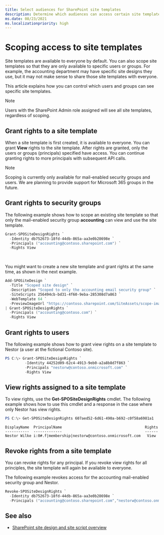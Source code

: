 ```yaml
---
title: Select audiences for SharePoint site templates
description: Determine which audiences can access certain site templates.
ms.date: 08/23/2021
ms.localizationpriority: high
---
```


# Scoping access to site templates

Site templates are available to everyone by default. You can also scope site templates so that they are only available to specific users or groups. For example, the accounting department may have specific site designs they use, but it may not make sense to share those site templates with everyone. 

This article explains how you can control which users and groups can see specific site templates.

> [!NOTE]
> Users with the SharePoint Admin role assigned will see all site templates, regardless of scoping.

## Grant rights to a site template

When a site template is first created, it is available to everyone. You can grant **View** rights to the site template. After rights are granted, only the users or groups (principals) specified have access. You can continue granting rights to more principals with subsequent API calls.

> [!NOTE]
> Scoping is currently only available for mail-enabled security groups and users. We are planning to provide support for Microsoft 365 groups in the future.

## Grant rights to security groups

The following example shows how to scope an existing site template so that only the mail-enabled security group **accounting** can view and use the site template.

```powershell
Grant-SPOSiteDesignRights `
  -Identity db752673-18fd-44db-865a-aa3e0b28698e `
  -Principals ("accounting@contoso.sharepoint.com") `
  -Rights View
```

<br/>

You might want to create a new site template and grant rights at the same time, as shown in the next example.

```powershell
Add-SPOSiteDesign `
  -Title "Scoped site design" `
  -Description "Scoped to only the accounting email security group" `
  -SiteScripts 256494cb-bd31-4f60-9eba-285308d7a863 `
  -WebTemplate 64 `
  -PreviewImageUrl "https://contoso.sharepoint.com/SiteAssets/scope-image.png" `
| Grant-SPOSiteDesignRights `
  -Principals ("accounting@contoso.com") `
  -Rights View
```

## Grant rights to users

The following example shows how to grant view rights on a site template to Nestor (a user at the fictional Contoso site).

```powershell
PS C:\> Grant-SPOSiteDesignRights `
         -Identity 44252d09-62c4-4913-9eb0-a2a8b8d7f863 `
         -Principals "nestorw@contoso.onmicrosoft.com" `
         -Rights View
```

## View rights assigned to a site template

To view rights, use the **Get-SPOSiteDesignRights** cmdlet. The following example shows how to use this cmdlet and a response in the case where only Nestor has view rights.

```powershell
PS C:\> Get-SPOSiteDesignRights 607aed52-6d61-490a-b692-c0f58a6981a1
```

```
DisplayName  PrincipalName                                      Rights
-----------  -------------                                      ------
Nestor Wilke i:0#.f|membership|nestorw@contoso.onmicrosoft.com   View
```

## Revoke rights from a site template

You can revoke rights for any principal. If you revoke view rights for all principles, the site template will again be available to everyone.

The following example revokes access for the accounting mail-enabled security group and Nestor.

```powershell
Revoke-SPOSiteDesignRights `
  -Identity db752673-18fd-44db-865a-aa3e0b28698e `
  -Principals ("accounting@contoso.sharepoint.com","nestorw@contoso.onmicrosoft.com") `
```

## See also

- [SharePoint site design and site script overview](site-design-overview.md)
